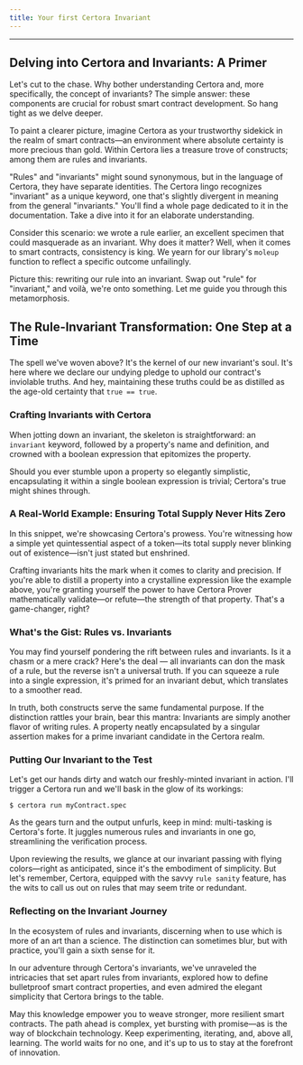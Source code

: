 ```yaml
---
title: Your first Certora Invariant
---
```


---

## Delving into Certora and Invariants: A Primer

Let's cut to the chase. Why bother understanding Certora and, more specifically, the concept of invariants? The simple answer: these components are crucial for robust smart contract development. So hang tight as we delve deeper.

To paint a clearer picture, imagine Certora as your trustworthy sidekick in the realm of smart contracts—an environment where absolute certainty is more precious than gold. Within Certora lies a treasure trove of constructs; among them are rules and invariants.

"Rules" and "invariants" might sound synonymous, but in the language of Certora, they have separate identities. The Certora lingo recognizes "invariant" as a unique keyword, one that's slightly divergent in meaning from the general "invariants." You'll find a whole page dedicated to it in the documentation. Take a dive into it for an elaborate understanding.

Consider this scenario: we wrote a rule earlier, an excellent specimen that could masquerade as an invariant. Why does it matter? Well, when it comes to smart contracts, consistency is king. We yearn for our library's `moleup` function to reflect a specific outcome unfailingly.

Picture this: rewriting our rule into an invariant. Swap out "rule" for "invariant," and voilà, we're onto something. Let me guide you through this metamorphosis.

## The Rule-Invariant Transformation: One Step at a Time

The spell we've woven above? It's the kernel of our new invariant's soul. It's here where we declare our undying pledge to uphold our contract's inviolable truths. And hey, maintaining these truths could be as distilled as the age-old certainty that `true == true`.

### Crafting Invariants with Certora

When jotting down an invariant, the skeleton is straightforward: an `invariant` keyword, followed by a property's name and definition, and crowned with a boolean expression that epitomizes the property.

Should you ever stumble upon a property so elegantly simplistic, encapsulating it within a single boolean expression is trivial; Certora's true might shines through.

### A Real-World Example: Ensuring Total Supply Never Hits Zero

In this snippet, we're showcasing Certora's prowess. You're witnessing how a simple yet quintessential aspect of a token—its total supply never blinking out of existence—isn't just stated but enshrined.

Crafting invariants hits the mark when it comes to clarity and precision. If you're able to distill a property into a crystalline expression like the example above, you're granting yourself the power to have Certora Prover mathematically validate—or refute—the strength of that property. That's a game-changer, right?

### What's the Gist: Rules vs. Invariants

You may find yourself pondering the rift between rules and invariants. Is it a chasm or a mere crack? Here's the deal — all invariants can don the mask of a rule, but the reverse isn't a universal truth. If you can squeeze a rule into a single expression, it's primed for an invariant debut, which translates to a smoother read.

In truth, both constructs serve the same fundamental purpose. If the distinction rattles your brain, bear this mantra: Invariants are simply another flavor of writing rules. A property neatly encapsulated by a singular assertion makes for a prime invariant candidate in the Certora realm.

### Putting Our Invariant to the Test

Let's get our hands dirty and watch our freshly-minted invariant in action. I'll trigger a Certora run and we'll bask in the glow of its workings:

```shell
$ certora run myContract.spec
```

As the gears turn and the output unfurls, keep in mind: multi-tasking is Certora's forte. It juggles numerous rules and invariants in one go, streamlining the verification process.

Upon reviewing the results, we glance at our invariant passing with flying colors—right as anticipated, since it's the embodiment of simplicity. But let's remember, Certora, equipped with the savvy `rule sanity` feature, has the wits to call us out on rules that may seem trite or redundant.

### Reflecting on the Invariant Journey

In the ecosystem of rules and invariants, discerning when to use which is more of an art than a science. The distinction can sometimes blur, but with practice, you'll gain a sixth sense for it.

In our adventure through Certora's invariants, we've unraveled the intricacies that set apart rules from invariants, explored how to define bulletproof smart contract properties, and even admired the elegant simplicity that Certora brings to the table.

May this knowledge empower you to weave stronger, more resilient smart contracts. The path ahead is complex, yet bursting with promise—as is the way of blockchain technology. Keep experimenting, iterating, and, above all, learning. The world waits for no one, and it's up to us to stay at the forefront of innovation.
